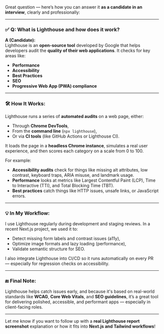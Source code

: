 Great question — here’s how you can answer it **as a candidate in an interview**, clearly and professionally:

---

### ✅ **Q: What is Lighthouse and how does it work?**

**A (Candidate):**  
Lighthouse is an **open-source tool** developed by Google that helps developers audit the **quality of their web applications**. It checks for key areas like:

- **Performance**
- **Accessibility**
- **Best Practices**
- **SEO**
- **Progressive Web App (PWA) compliance**

---

### 🛠️ **How It Works:**

Lighthouse runs a series of **automated audits** on a web page, either:
- Through **Chrome DevTools**,
- From the **command line** (`npx lighthouse`),
- Or via **CI tools** (like GitHub Actions or Lighthouse CI).

It loads the page in a **headless Chrome instance**, simulates a real user experience, and then scores each category on a scale from 0 to 100.

For example:
- **Accessibility audits** check for things like missing alt attributes, low contrast, keyboard traps, ARIA misuse, and landmark usage.
- **Performance** looks at metrics like Largest Contentful Paint (LCP), Time to Interactive (TTI), and Total Blocking Time (TBT).
- **Best practices** catch things like HTTP issues, unsafe links, or JavaScript errors.

---

### 💡 **In My Workflow:**

I use Lighthouse regularly during development and staging reviews. In a recent Next.js project, we used it to:
- Detect missing form labels and contrast issues (a11y),
- Optimize image formats and lazy loading (performance),
- Validate semantic structure for SEO.

I also integrate Lighthouse into CI/CD so it runs automatically on every PR — especially for regression checks on accessibility.

---

### 🔚 Final Note:
Lighthouse helps catch issues early, and because it's based on real-world standards like **WCAG**, **Core Web Vitals**, and **SEO guidelines**, it’s a great tool for delivering polished, accessible, and performant apps — especially in client-facing roles.

---

Let me know if you want to follow up with a **real Lighthouse report screenshot** explanation or how it fits into **Next.js and Tailwind workflows**!
